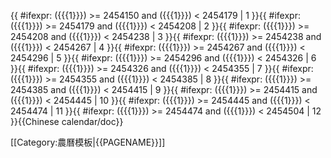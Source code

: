 <includeonly>{{ #ifexpr: ({{{1}}}) >= 2454150 and ({{{1}}}) < 2454179 | 1 }}{{ #ifexpr: ({{{1}}}) >= 2454179 and ({{{1}}}) < 2454208 | 2 }}{{ #ifexpr: ({{{1}}}) >= 2454208 and ({{{1}}}) < 2454238 | 3 }}{{ #ifexpr: ({{{1}}}) >= 2454238 and ({{{1}}}) < 2454267 | 4 }}{{ #ifexpr: ({{{1}}}) >= 2454267 and ({{{1}}}) < 2454296 | 5 }}{{ #ifexpr: ({{{1}}}) >= 2454296 and ({{{1}}}) < 2454326 | 6 }}{{ #ifexpr: ({{{1}}}) >= 2454326 and ({{{1}}}) < 2454355 | 7 }}{{ #ifexpr: ({{{1}}}) >= 2454355 and ({{{1}}}) < 2454385 | 8 }}{{ #ifexpr: ({{{1}}}) >= 2454385 and ({{{1}}}) < 2454415 | 9 }}{{ #ifexpr: ({{{1}}}) >= 2454415 and ({{{1}}}) < 2454445 | 10 }}{{ #ifexpr: ({{{1}}}) >= 2454445 and ({{{1}}}) < 2454474 | 11 }}{{ #ifexpr: ({{{1}}}) >= 2454474 and ({{{1}}}) < 2454504 | 12 }}</includeonly><noinclude>{{Chinese calendar/doc}}

[[Category:農曆模板|{{PAGENAME}}]]

</noinclude>